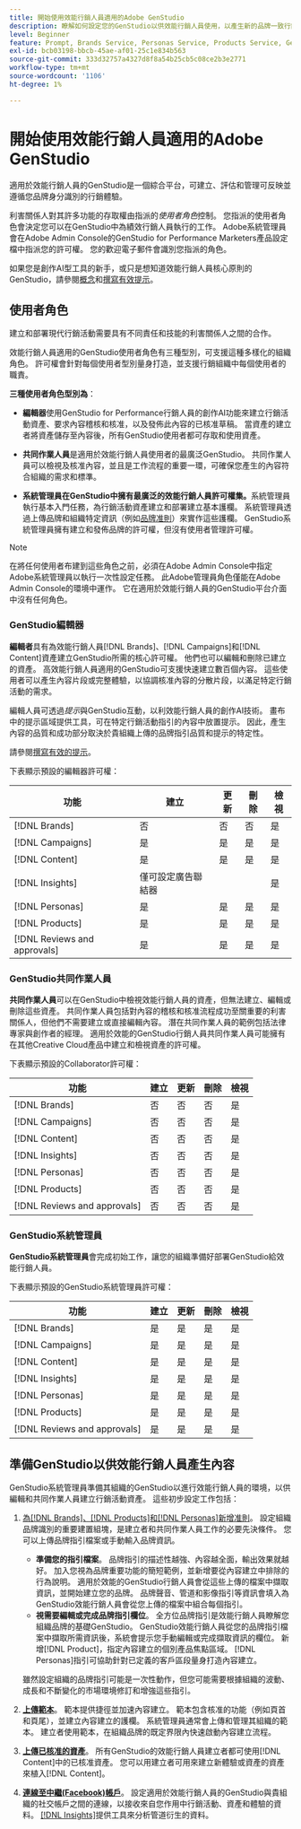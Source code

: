```yaml
---
title: 開始使用效能行銷人員適用的Adobe GenStudio
description: 瞭解如何設定您的GenStudio以供效能行銷人員使用，以產生新的品牌一致行銷內容。
level: Beginner
feature: Prompt, Brands Service, Personas Service, Products Service, Generative AI, Guidelines
exl-id: bcb03198-bbcb-45ae-af01-25c1e834b563
source-git-commit: 333d32757a4327d8f8a54b25cb5c08ce2b3e2771
workflow-type: tm+mt
source-wordcount: '1106'
ht-degree: 1%

---
```


# 開始使用效能行銷人員適用的Adobe GenStudio

適用於效能行銷人員的GenStudio是一個綜合平台，可建立、評估和管理可反映並遵循您品牌身分識別的行銷體驗。

利害關係人對其許多功能的存取權由指派的&#x200B;_使用者角色_&#x200B;控制。 您指派的使用者角色會決定您可以在GenStudio中為績效行銷人員執行的工作。 Adobe系統管理員會在Adobe Admin Console的GenStudio for Performance Marketers產品設定檔中指派您的許可權。 您的歡迎電子郵件會識別您指派的角色。

如果您是創作AI型工具的新手，或只是想知道效能行銷人員核心原則的GenStudio，請參閱[概念](concepts.md)和[撰寫有效提示](effective-prompts.md)。

## 使用者角色

建立和部署現代行銷活動需要具有不同責任和技能的利害關係人之間的合作。

效能行銷人員適用的GenStudio使用者角色有三種型別，可支援這種多樣化的組織角色。 許可權會針對每個使用者型別量身打造，並支援行銷組織中每個使用者的職責。

**三種使用者角色型別為**：

* **編輯器**&#x200B;使用GenStudio for Performance行銷人員的創作AI功能來建立行銷活動資產、要求內容稽核和核准，以及發佈此內容的已核准草稿。 當資產的建立者將資產儲存至內容後，所有GenStudio使用者都可存取和使用資產。

* **共同作業人員**&#x200B;是適用於效能行銷人員使用者的最廣泛GenStudio。 共同作業人員可以檢視及核准內容，並且是工作流程的重要一環，可確保您產生的內容符合組織的需求和標準。

* **系統管理員在GenStudio中擁有最廣泛的效能行銷人員許可權集。**&#x200B;系統管理員執行基本入門任務，為行銷活動資產建立和部署建立基本護欄。 系統管理員透過上傳品牌和組織特定資訊（例如[品牌准則](/help/user-guide/guidelines/overview.md)）來實作這些護欄。 GenStudio系統管理員擁有建立和發佈品牌的許可權，但沒有使用者管理許可權。

>[!NOTE]
>在將任何使用者布建到這些角色之前，必須在Adobe Admin Console中指定Adobe系統管理員以執行一次性設定任務。 此Adobe管理員角色僅能在Adobe Admin Console的環境中運作。 它在適用於效能行銷人員的GenStudio平台介面中沒有任何角色。

### GenStudio編輯器

**編輯者**&#x200B;具有為效能行銷人員[!DNL Brands]、[!DNL Campaigns]和[!DNL Content]資產建立GenStudio所需的核心許可權。 他們也可以編輯和刪除已建立的資產。 高效能行銷人員適用的GenStudio可支援快速建立數百個內容。 這些使用者可以產生內容片段或完整體驗，以協調核准內容的分散片段，以滿足特定行銷活動的需求。

編輯人員可透過&#x200B;_提示_&#x200B;與GenStudio互動，以利效能行銷人員的創作AI技術。 畫布中的提示區域提供工具，可在特定行銷活動指引的內容中放置提示。 因此，產生內容的品質和成功部分取決於貴組織上傳的品牌指引品質和提示的特定性。

請參閱[撰寫有效的提示](effective-prompts.md)。

下表顯示預設的編輯器許可權：

| 功能 | 建立 | 更新 | 刪除 | 檢視 |
|-----------|----------------|----------------|----------------|----------------|
| [!DNL Brands] | 否 | 否 | 否 | 是 |
| [!DNL Campaigns] | 是 | 是 | 是 | 是 |
| [!DNL Content] | 是 | 是 | 是 | 是 |
| [!DNL Insights] | 僅可設定廣告聯結器 |    |     | 是 |
| [!DNL Personas] | 是 | 是 | 是 | 是 |
| [!DNL Products] | 是 | 是 | 是 | 是 |
| [!DNL Reviews and approvals] | 是 | 是 | 是 | 是 |

### GenStudio共同作業人員

**共同作業人員**&#x200B;可以在GenStudio中檢視效能行銷人員的資產，但無法建立、編輯或刪除這些資產。 共同作業人員包括對內容的稽核和核准流程成功至關重要的利害關係人，但他們不需要建立或直接編輯內容。 潛在共同作業人員的範例包括法律專家與創作者的經理。 適用於效能的GenStudio行銷人員共同作業人員可能擁有在其他Creative Cloud產品中建立和檢視資產的許可權。

下表顯示預設的Collaborator許可權：

| 功能 | 建立 | 更新 | 刪除 | 檢視 |
|-----------|----------------|----------------|----------------|----------------|
| [!DNL Brands] | 否 | 否 | 否 | 是 |
| [!DNL Campaigns] | 否 | 否 | 否 | 是 |
| [!DNL Content] | 否 | 否 | 否 | 是 |
| [!DNL Insights] | 否 | 否 | 否 | 是 |
| [!DNL Personas] | 否 | 否 | 否 | 是 |
| [!DNL Products] | 否 | 否 | 否 | 是 |
| [!DNL Reviews and approvals] | 否 | 否 | 否 | 是 |

### GenStudio系統管理員

**GenStudio系統管理員**&#x200B;會完成初始工作，讓您的組織準備好部署GenStudio給效能行銷人員。

下表顯示預設的GenStudio系統管理員許可權：

| 功能 | 建立 | 更新 | 刪除 | 檢視 |
|-----------|----------------|----------------|----------------|----------------|
| [!DNL Brands] | 是 | 是 | 是 | 是 |
| [!DNL Campaigns] | 是 | 是 | 是 | 是 |
| [!DNL Content] | 是 | 是 | 是 | 是 |
| [!DNL Insights] | 是 | 是 | 是 | 是 |
| [!DNL Personas] | 是 | 是 | 是 | 是 |
| [!DNL Products] | 是 | 是 | 是 | 是 |
| [!DNL Reviews and approvals] | 是 | 是 | 是 | 是 |


## 準備GenStudio以供效能行銷人員產生內容

GenStudio系統管理員準備其組織的GenStudio以進行效能行銷人員的環境，以供編輯和共同作業人員建立行銷活動資產。 這些初步設定工作包括：

1. [為[!DNL Brands]、[!DNL Products]和[!DNL Personas]新增准則](./guidelines/overview.md)。 設定組織品牌識別的重要建置組塊，是建立者和共同作業人員工作的必要先決條件。 您可以上傳品牌指引檔案或手動輸入品牌資訊。
   * **準備您的指引檔案**。 品牌指引的描述性越強、內容越全面，輸出效果就越好。 加入您視為品牌重要功能的簡短範例，並新增要從內容建立中排除的行為說明。 適用於效能的GenStudio行銷人員會從這些上傳的檔案中擷取資訊，並開始建立您的品牌。 品牌聲音、管道和影像指引等資訊會填入為GenStudio效能行銷人員會從您上傳的檔案中組合每個指引。
   * **視需要編輯或完成品牌指引欄位**。 全方位品牌指引是效能行銷人員瞭解您組織品牌的基礎GenStudio。 GenStudio效能行銷人員從您的品牌指引檔案中擷取所需資訊後，系統會提示您手動編輯或完成擷取資訊的欄位。 新增[!DNL Product]，指定內容建立的個別產品焦點區域。 [!DNL Personas]指引可協助針對已定義的客戶區段量身打造內容建立。

   雖然設定組織的品牌指引可能是一次性動作，但您可能需要根據組織的波動、成長和不斷變化的市場環境修訂和增強這些指引。

1. **[上傳範本](./content/use-templates.md)**。 範本提供捷徑並加速內容建立。 範本包含核准的功能（例如頁首和頁尾），並建立內容建立的護欄。 系統管理員通常會上傳和管理其組織的範本。 建立者使用範本，在組織品牌的既定界限內快速啟動內容建立流程。

1. **[上傳已核准的資產](./content/manage-assets.md)**。 所有GenStudio的效能行銷人員建立者都可使用[!DNL Content]中的已核准資產。 您可以用建立者可用來建立新體驗或資產的資產來植入[!DNL Content]。

1. **[連線至中繼(Facebook)帳戶](./insights/connect-channel.md)**。 設定適用於效能行銷人員的GenStudio與貴組織的社交帳戶之間的連線，以接收來自您作用中行銷活動、資產和體驗的資料。 [[!DNL Insights]](./insights/overview.md)提供工具來分析管道衍生的資料。
